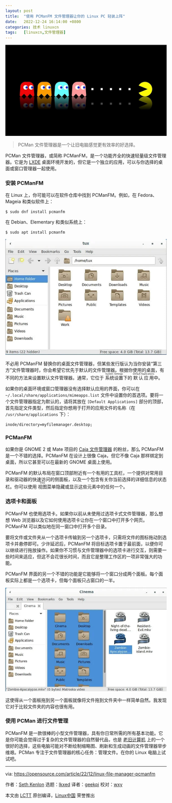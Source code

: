 ```yaml
---
layout: post
title:	"使用 PCManFM 文件管理器让你的 Linux PC 轻装上阵"
date:	2022-12-24 16:14:00 +0800 
categories:	技术 linuxcn 
tags:	[linuxcn,文件管理器]
---
```



![](/Asserts/Images/album/202212/24/161333mssnim76ssugskie.jpg)



> 
> PCMan 文件管理器是一个让旧电脑感觉更有效率的好选择。
> 
> 
> 


PCMan 文件管理器，或简称 PCManFM，是一个功能齐全的快速轻量级文件管理器。它是为 [LXDE](https://opensource.com/article/19/12/lxqt-lxde-linux-desktop) 桌面环境开发的，但它是一个独立的应用，可以与你选择的桌面或窗口管理器一起使用。


### 安装 PCManFM


在 Linux 上，你可能可以在软件仓库中找到 PCManFM。例如，在 Fedora、Mageia 和类似软件上：



```
$ sudo dnf install pcmanfm

```

在 Debian、Elementary 和类似系统上：



```
$ sudo apt install pcmanfm

```

![Image of the PCMan file manager.](/Asserts/Images/album/202212/24/161434znhu1rq6ryguk9ze.jpg)


不必用 PCManFM 替换你的桌面文件管理器，但某些发行版认为当你安装“第三方”文件管理器时，你会希望它优先于默认的文件管理器。根据你使用的桌面，有不同的方法来设置默认文件管理器。通常，它位于 <ruby> 系统设置 <rt>  System Settings </rt></ruby> 下的 <ruby> 默认应用 <rt>  Default Applications </rt></ruby> 中。


如果你的桌面环境或窗口管理器没有选择默认应用的界面，你可以在 `~/.local/share/applications/mimeapps.list` 文件中设置你的首选项。要将一个文件管理器指定为默认的，请将其放在 `[Default Applications]` 部分的顶部，首先指定文件类型，然后指定你想用于打开的应用文件的名称（在 `/usr/share/applications` 下）：



```
inode/directory=myfilemanager.desktop;

```

### PCManFM


如果你是 GNOME 2 或 Mate 项目的 [Caja 文件管理器](https://opensource.com/article/22/12/linux-file-manager-caja) 的粉丝，那么 PCManFM 是一个不错的选择。PCManFM 在设计上很像 Caja，但它不像 Caja 那样绑定到桌面，所以它甚至可以在最新的 GNOME 桌面上使用。


PCManFM 的默认布局在窗口顶部附近有一个有用的工具栏，一个提供对常用目录和驱动器的快速访问的侧面板，以及一个包含有关你当前选择的详细信息的状态栏。你可以使用 <ruby> 视图 <rt>  View </rt></ruby> 菜单隐藏或显示这些元素中的任何一个。


### 选项卡和面板


PCManFM 也使用选项卡。如果你以前从未使用过选项卡式文件管理器，那么想想 Web 浏览器以及它如何使用选项卡让你在一个窗口中打开多个网页。PCManFM 可以类似地在同一窗口中打开多个目录。


要将文件或文件夹从一个选项卡传输到另一个选项卡，只需将文件的图标拖动到选项卡并悬停即可。少许延迟后，PCManFM 将目标选项卡置于最前面，以便你可以继续进行拖放操作。如果你不习惯与文件管理器中的选项卡进行交互，则需要一些时间来适应，但这不会花很长时间，而且它是整理工作区的一项非常强大的功能。


PCManFM 界面的另一个不错的功能是它能够将一个窗口分成两个面板。每个面板实际上都是一个选项卡，但每个面板只占窗口的一半。


![Image of dual panels in PCMan.png](/Asserts/Images/album/202212/24/161441f2giwswct7e47b0z.jpg)


这使得从一个面板拖到另一个面板就像将文件拖到文件夹中一样简单自然。我发现它对于比较文件夹的内容也很有用。


### 使用 PCMan 进行文件管理


PCManFM 是一款很棒的小型文件管理器，具有你日常所需的所有基本功能。它是你可能会觉得过于复杂的文件管理器的自然替代品，也是 [老旧计算机](https://opensource.com/article/22/10/obsolete-computer-linux-opportunity) 上的一个很好的选择，这些电脑可能对不断绘制缩略图、刷新和生成动画的文件管理器举步维艰。PCMan 专注于文件管理器的核心任务：管理文件。在你的 Linux 电脑上试试吧。




---


via: <https://opensource.com/article/22/12/linux-file-manager-pcmanfm>


作者：[Seth Kenlon](https://opensource.com/users/seth) 选题：[lkxed](https://github.com/lkxed) 译者：[geekpi](https://github.com/geekpi) 校对：[wxy](https://github.com/wxy)


本文由 [LCTT](https://github.com/LCTT/TranslateProject) 原创编译，[Linux中国](https://linux.cn/) 荣誉推出
